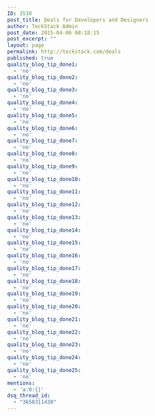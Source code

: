 ```yaml
---
ID: 3538
post_title: Deals for Developers and Designers
author: TeckStack Admin
post_date: 2015-04-06 08:18:15
post_excerpt: ""
layout: page
permalink: http://teckstack.com/deals
published: true
quality_blog_tip_done1:
  - 'no'
quality_blog_tip_done2:
  - 'no'
quality_blog_tip_done3:
  - 'no'
quality_blog_tip_done4:
  - 'no'
quality_blog_tip_done5:
  - 'no'
quality_blog_tip_done6:
  - 'no'
quality_blog_tip_done7:
  - 'no'
quality_blog_tip_done8:
  - 'no'
quality_blog_tip_done9:
  - 'no'
quality_blog_tip_done10:
  - 'no'
quality_blog_tip_done11:
  - 'no'
quality_blog_tip_done12:
  - 'no'
quality_blog_tip_done13:
  - 'no'
quality_blog_tip_done14:
  - 'no'
quality_blog_tip_done15:
  - 'no'
quality_blog_tip_done16:
  - 'no'
quality_blog_tip_done17:
  - 'no'
quality_blog_tip_done18:
  - 'no'
quality_blog_tip_done19:
  - 'no'
quality_blog_tip_done20:
  - 'no'
quality_blog_tip_done21:
  - 'no'
quality_blog_tip_done22:
  - 'no'
quality_blog_tip_done23:
  - 'no'
quality_blog_tip_done24:
  - 'no'
quality_blog_tip_done25:
  - 'no'
mentions:
  - 'a:0:{}'
dsq_thread_id:
  - "3658311430"
---
```

<div id="md-all-deals-widget"></div>
<script type="text/javascript">
(function() {
var mdWidgetUrl = "http://www.mightydeals.com/widgets/allDeals/refID/80347513/catsOnly/bundles_courses_ebooks_fonts_graphics_icons_scripts-plugins_software_templates-themes/lc/1/ssb/1";
var s = document.createElement("script"), s1 = document.getElementsByTagName("script")[0];
s.type = "text/javascript";
s.async = true;
s.src = mdWidgetUrl;
s1.parentNode.insertBefore(s, s1);
})();
</script>